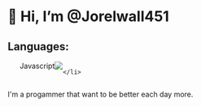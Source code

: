 # 👋 Hi, I’m @Jorelwall451

## Languages: 

<div>
  <ul>
    <li style="display: flex; justify-content: center, align-items: center">
      <span>Javascript</span>
      <img src="https://upload.wikimedia.org/wikipedia/commons/thumb/9/99/Unofficial_JavaScript_logo_2.svg/260px-Unofficial_JavaScript_logo_2.svg.png"></img>
  
    </li>
  </ul>
 </div>

I'm a progammer that want to be better each day more.
